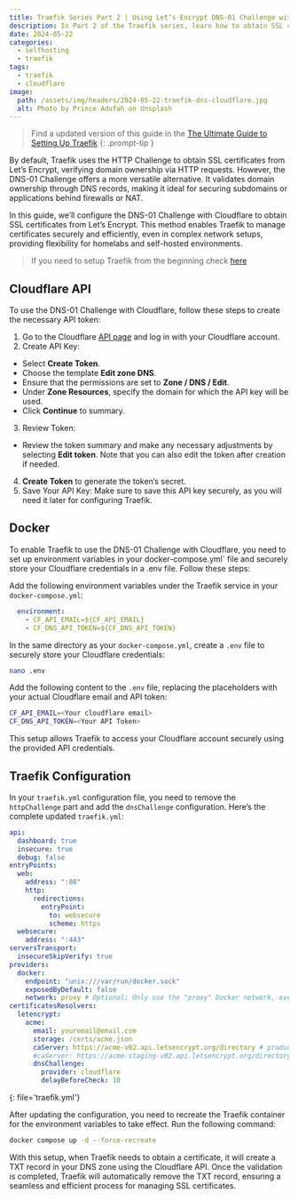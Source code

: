 ```yaml
---
title: Traefik Series Part 2 | Using Let’s Encrypt DNS-01 Challenge with Cloudflare
description: In Part 2 of the Traefik series, learn how to obtain SSL certificates for your services using the Cloudflare DNS-01 challenge with Let’s Encrypt.
date: 2024-05-22
categories: 
  - selfhosting
  - traefik
tags: 
  - traefik
  - cloudflare
image:
  path: /assets/img/headers/2024-05-22-traefik-dns-cloudflare.jpg
  alt: Photo by Prince Adufah on Unsplash
---
```


> Find a updated version of this guide in the [The Ultimate Guide to Setting Up Traefik](../ultimate-treafik-guide)
{: .prompt-tip }

By default, Traefik uses the HTTP Challenge to obtain SSL certificates from Let’s Encrypt, verifying domain ownership via HTTP requests. However, the DNS-01 Challenge offers a more versatile alternative. It validates domain ownership through DNS records, making it ideal for securing subdomains or applications behind firewalls or NAT.

In this guide, we’ll configure the DNS-01 Challenge with Cloudflare to obtain SSL certificates from Let’s Encrypt. This method enables Traefik to manage certificates securely and efficiently, even in complex network setups, providing flexibility for homelabs and self-hosted environments.

> If you need to setup Traefik from the beginning check [here](../traefik-docker)

## Cloudflare API

To use the DNS-01 Challenge with Cloudflare, follow these steps to create the necessary API token:

1. Go to the Cloudflare [API page](https://dash.cloudflare.com/profile/api-tokens) and log in with your Cloudflare account.
2.	Create API Key:
  - Select **Create Token**.
  - Choose the template **Edit zone DNS**.
  - Ensure that the permissions are set to **Zone / DNS / Edit**.
  - Under **Zone Resources**, specify the domain for which the API key will be used.
  - Click **Continue** to summary.
3.	Review Token:
  - Review the token summary and make any necessary adjustments by selecting **Edit token**. Note that you can also edit the token after creation if needed.
4.	**Create Token** to generate the token’s secret.
5.	Save Your API Key: Make sure to save this API key securely, as you will need it later for configuring Traefik.

## Docker

To enable Traefik to use the DNS-01 Challenge with Cloudflare, you need to set up environment variables in your docker-compose.yml` file and securely store your Cloudflare credentials in a .env file. Follow these steps:

Add the following environment variables under the Traefik service in your `docker-compose.yml`:

```yaml
  environment:
    - CF_API_EMAIL=${CF_API_EMAIL}
    - CF_DNS_API_TOKEN=${CF_DNS_API_TOKEN}
```

In the same directory as your `docker-compose.yml`, create a `.env` file to securely store your Cloudflare credentials:

```bash
nano .env
```

Add the following content to the `.env` file, replacing the placeholders with your actual Cloudflare email and API token:

```bash
CF_API_EMAIL=<Your cloudflare email>
CF_DNS_API_TOKEN=<Your API Token>
```

This setup allows Traefik to access your Cloudflare account securely using the provided API credentials.

## Traefik Configuration

In your `traefik.yml` configuration file, you need to remove the `httpChallenge` part and add the `dnsChallenge` configuration. Here’s the complete updated `traefik.yml`:

```yaml
api:
  dashboard: true
  insecure: true
  debug: false
entryPoints:
  web:
    address: ":80"
    http:
      redirections:
        entryPoint:
          to: websecure
          scheme: https
  websecure:
    address: ":443"
serversTransport:
  insecureSkipVerify: true
providers:
  docker:
    endpoint: "unix:///var/run/docker.sock"
    exposedByDefault: false
    network: proxy # Optional; Only use the "proxy" Docker network, even if containers are on multiple networks.
certificatesResolvers:
  letencrypt:
    acme:
      email: youremail@email.com
      storage: /certs/acme.json
      caServer: https://acme-v02.api.letsencrypt.org/directory # production (default)
      #caServer: https://acme-staging-v02.api.letsencrypt.org/directory # staging
      dnsChallenge:
        provider: cloudflare
        delayBeforeCheck: 10
```
{: file='traefik.yml'}

After updating the configuration, you need to recreate the Traefik container for the environment variables to take effect. Run the following command:

```bash
docker compose up -d --force-recreate
```

With this setup, when Traefik needs to obtain a certificate, it will create a TXT record in your DNS zone using the Cloudflare API. Once the validation is completed, Traefik will automatically remove the TXT record, ensuring a seamless and efficient process for managing SSL certificates.
